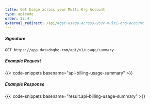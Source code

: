 ```yaml
---
title: Get Usage across your Multi-Org Account
type: apicode
order: 22.4
external_redirect: /api/#get-usage-across-your-multi-org-account
---
```


##### Signature
`GET https://app.datadoghq.com/api/v1/usage/summary`
##### Example Request
{{< code-snippets basename="api-billing-usage-summary" >}}
##### Example Response
{{< code-snippets basename="result.api-billing-usage-summary" >}}

